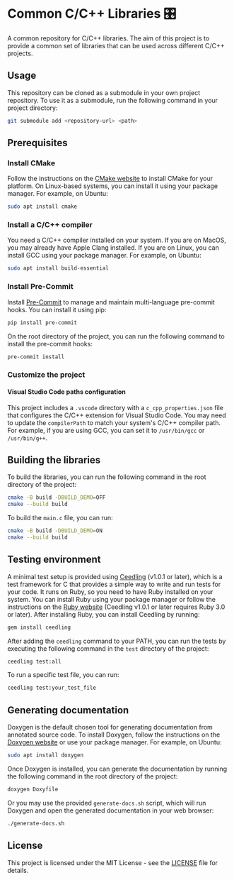 # Common C/C++ Libraries 🎛️

A common repository for C/C++ libraries. The aim of this project is to provide a common set of libraries that can be used across different C/C++ projects.

## Usage

This repository can be cloned as a submodule in your own project repository. To use it as a submodule, run the following command in your project directory:

```bash
git submodule add <repository-url> <path>
```

## Prerequisites

### Install CMake

Follow the instructions on the [CMake website](https://cmake.org/download/) to install CMake for your platform. On Linux-based systems, you can install it using your package manager. For example, on Ubuntu:

```bash
sudo apt install cmake
```

### Install a C/C++ compiler

You need a C/C++ compiler installed on your system. If you are on MacOS, you may already have Apple Clang installed. If you are on Linux, you can install GCC using your package manager. For example, on Ubuntu:

```bash
sudo apt install build-essential
```

### Install Pre-Commit

Install [Pre-Commit](https://pre-commit.com/) to manage and maintain multi-language pre-commit hooks. You can install it using pip:

```bash
pip install pre-commit
```

On the root directory of the project, you can run the following command to install the pre-commit hooks:

```bash
pre-commit install
```

### Customize the project

#### Visual Studio Code paths configuration

This project includes a `.vscode` directory with a `c_cpp_properties.json` file that configures the C/C++ extension for Visual Studio Code. You may need to update the `compilerPath` to match your system's C/C++ compiler path. For example, if you are using GCC, you can set it to `/usr/bin/gcc` or `/usr/bin/g++`.

## Building the libraries

To build the libraries, you can run the following command in the root directory of the project:

```bash
cmake -B build -DBUILD_DEMO=OFF
cmake --build build
```

To build the `main.c` file, you can run:

```bash
cmake -B build -DBUILD_DEMO=ON
cmake --build build
```

## Testing environment

A minimal test setup is provided using [Ceedling](https://www.throwtheswitch.org/ceedling) (v1.0.1 or later), which is a test framework for C that provides a simple way to write and run tests for your code. It runs on Ruby, so you need to have Ruby installed on your system. You can install Ruby using your package manager or follow the instructions on the [Ruby website](https://www.ruby-lang.org/en/documentation/installation/) (Ceedling v1.0.1 or later requires Ruby 3.0 or later). After installing Ruby, you can install Ceedling by running:

```bash
gem install ceedling
```

After adding the `ceedling` command to your PATH, you can run the tests by executing the following command in the `test` directory of the project:

```bash
ceedling test:all
```

To run a specific test file, you can run:

```bash
ceedling test:your_test_file
```

## Generating documentation

Doxygen is the default chosen tool for generating documentation from annotated source code. To install Doxygen, follow the instructions on the [Doxygen website](https://www.doxygen.nl/download.html) or use your package manager. For example, on Ubuntu:

```bash
sudo apt install doxygen
```

Once Doxygen is installed, you can generate the documentation by running the following command in the root directory of the project:

```bash
doxygen Doxyfile
```

Or you may use the provided `generate-docs.sh` script, which will run Doxygen and open the generated documentation in your web browser:

```bash
./generate-docs.sh
```

## License

This project is licensed under the MIT License - see the [LICENSE](LICENSE) file for details.
